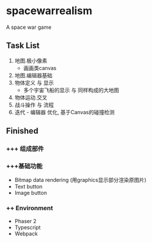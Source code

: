 # spacewarrealism
A space war game

## Task List

1. 地图.极小像素
	* 画画类canvas
2. 地图.编辑器基础
3. 物体定义 与 显示
	* 多个宇宙飞船的显示 与 同样构成的大地图
4. 物体运动.交叉
5. 战斗操作 与 流程
6. 迭代 - 编辑器 优化, 基于Canvas的碰撞检测

## Finished
### +++ 组成部件

### +++基础功能
* Bitmap data rendering (用graphics显示部分渲染原图片)
* Text button
* Image button

### ++ Environment
* Phaser 2 
* Typescript
* Webpack